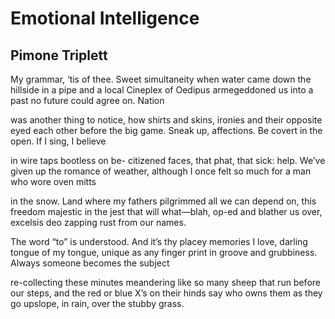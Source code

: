 # Emotional Intelligence
## Pimone Triplett
My grammar, ‘tis of thee. Sweet
simultaneity when water came down
the hillside in a pipe and a local
Cineplex of Oedipus
armegeddoned us into a past
no future could agree on. Nation

was another thing to notice,
how shirts and skins, ironies
and their opposite eyed
each other before the big game.
Sneak up, affections. Be covert
in the open. If I sing, I believe

in wire taps bootless on be-
citizened faces, that phat, that
sick: help. We’ve given up
the romance of weather,
although I once felt so much
for a man who wore oven mitts

in the snow. Land where my fathers
pilgrimmed all we can depend
on, this freedom majestic in
the jest that will what—blah, op-ed
and blather us over, excelsis
deo zapping rust from our names.

The word “to” is understood.
And it’s thy placey memories
I love, darling tongue of my tongue,
unique as any finger print
in groove and grubbiness. Always
someone becomes the subject

re-collecting these minutes
meandering like so many sheep
that run before our steps,
and the red or blue X’s on their hinds
say who owns them as they go
upslope, in rain, over the stubby grass.